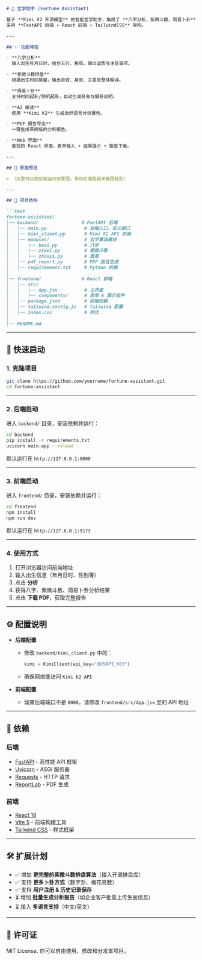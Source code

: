 ````markdown
# 🔮 玄学助手 (Fortune Assistant)

基于 **Kimi K2 开源模型** 的智能玄学助手，集成了 **八字分析、紫微斗数、周易卜卦**，并支持生成 **PDF 报告**。  
采用 **FastAPI 后端 + React 前端 + TailwindCSS** 架构。  

---

## ✨ 功能特性

- **八字分析**  
  输入出生年月日时，结合五行、格局，输出运势与注意事项。  

- **紫微斗数排盘**  
  根据出生时间排盘，输出命宫、身宫、主星及整体解读。  

- **周易卜卦**  
  支持时间起卦/随机起卦，自动生成卦象与解卦说明。  

- **AI 解读**  
  使用 **Kimi K2** 生成自然语言分析报告。  

- **PDF 报告导出**  
  一键生成带排版的分析报告。  

- **Web 界面**  
  直观的 React 界面，表单输入 + 结果展示 + 报告下载。  

---

## 📸 界面预览

> （这里可以放前端运行效果图，等你前端跑起来截图粘贴）

---

## 📂 项目结构

```text
fortune-assistant/
│── backend/                # FastAPI 后端
│   │── main.py              # 后端入口，定义接口
│   │── kimi_client.py       # Kimi K2 API 封装
│   │── modules/             # 玄学算法模块
│   │   ├── bazi.py          # 八字
│   │   ├── ziwei.py         # 紫微斗数
│   │   ├── zhouyi.py        # 周易
│   │── pdf_report.py        # PDF 报告生成
│   │── requirements.txt     # Python 依赖
│
│── frontend/               # React 前端
│   │── src/
│   │   ├── App.jsx          # 主界面
│   │   ├── components/      # 表单 & 展示组件
│   │── package.json         # 前端依赖
│   │── tailwind.config.js   # Tailwind 配置
│   │── index.css            # 样式
│
│── README.md
````

---

## 🚀 快速启动

### 1. 克隆项目

```bash
git clone https://github.com/yourname/fortune-assistant.git
cd fortune-assistant
```

---

### 2. 后端启动

进入 `backend/` 目录，安装依赖并运行：

```bash
cd backend
pip install -r requirements.txt
uvicorn main:app --reload
```

默认运行在 `http://127.0.0.1:8000`

---

### 3. 前端启动

进入 `frontend/` 目录，安装依赖并运行：

```bash
cd frontend
npm install
npm run dev
```

默认运行在 `http://127.0.0.1:5173`

---

### 4. 使用方式

1. 打开浏览器访问前端地址
2. 输入出生信息（年月日时、性别等）
3. 点击 **分析**
4. 获得八字、紫微斗数、周易卜卦分析结果
5. 点击 **下载 PDF**，获取完整报告

---

## ⚙️ 配置说明

* **后端配置**

  * 修改 `backend/kimi_client.py` 中的：

    ```python
    kimi = KimiClient(api_key="你的API_KEY")
    ```
  * 确保网络能访问 `Kimi K2 API`

* **前端配置**

  * 如果后端端口不是 `8000`，请修改 `frontend/src/App.jsx` 里的 API 地址

---

## 📄 依赖

### 后端

* [FastAPI](https://fastapi.tiangolo.com/) - 高性能 API 框架
* [Uvicorn](https://www.uvicorn.org/) - ASGI 服务器
* [Requests](https://docs.python-requests.org/) - HTTP 请求
* [ReportLab](https://www.reportlab.com/) - PDF 生成

### 前端

* [React 18](https://react.dev/)
* [Vite 5](https://vitejs.dev/) - 前端构建工具
* [Tailwind CSS](https://tailwindcss.com/) - 样式框架

---

## 🛠️ 扩展计划

* ✅ 增加 **更完整的紫微斗数排盘算法**（接入开源排盘库）
* ✅ 支持 **更多卜卦方式**（数字卦、梅花易数）
* ✅ 支持 **用户注册 & 历史记录保存**
* ⏳ 增加 **批量生成分析报告**（如企业客户批量上传生辰信息）
* ⏳ 接入 **多语言支持**（中文/英文）

---

## 📜 许可证

MIT License. 你可以自由使用、修改和分发本项目。


